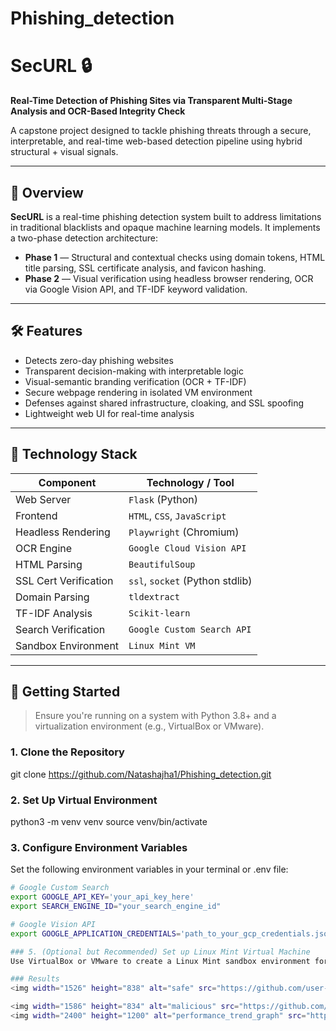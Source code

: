 # Phishing_detection
# SecURL 🔒  
**Real-Time Detection of Phishing Sites via Transparent Multi-Stage Analysis and OCR-Based Integrity Check**

A capstone project designed to tackle phishing threats through a secure, interpretable, and real-time web-based detection pipeline using hybrid structural + visual signals.

---

## 📌 Overview

**SecURL** is a real-time phishing detection system built to address limitations in traditional blacklists and opaque machine learning models. It implements a two-phase detection architecture:

- **Phase 1** — Structural and contextual checks using domain tokens, HTML title parsing, SSL certificate analysis, and favicon hashing.
- **Phase 2** — Visual verification using headless browser rendering, OCR via Google Vision API, and TF-IDF keyword validation.
---

## 🛠 Features

- Detects zero-day phishing websites
- Transparent decision-making with interpretable logic
- Visual-semantic branding verification (OCR + TF-IDF)
- Secure webpage rendering in isolated VM environment
- Defenses against shared infrastructure, cloaking, and SSL spoofing
- Lightweight web UI for real-time analysis

---

## 🔧 Technology Stack

| Component               | Technology / Tool                      |
|------------------------|----------------------------------------|
| Web Server             | `Flask` (Python)                       |
| Frontend               | `HTML`, `CSS`, `JavaScript`           |
| Headless Rendering     | `Playwright` (Chromium)                |
| OCR Engine             | `Google Cloud Vision API`              |
| HTML Parsing           | `BeautifulSoup`                        |
| SSL Cert Verification  | `ssl`, `socket` (Python stdlib)        |
| Domain Parsing         | `tldextract`                           |
| TF-IDF Analysis        | `Scikit-learn`                         |
| Search Verification    | `Google Custom Search API`             |
| Sandbox Environment    | `Linux Mint VM`                        |

---

## 🚀 Getting Started

> Ensure you're running on a system with Python 3.8+ and a virtualization environment (e.g., VirtualBox or VMware).

### 1. Clone the Repository
git clone https://github.com/Natashajha1/Phishing_detection.git

### 2. Set Up Virtual Environment
python3 -m venv venv
source venv/bin/activate

### 3. Configure Environment Variables
Set the following environment variables in your terminal or .env file:

```bash
# Google Custom Search
export GOOGLE_API_KEY='your_api_key_here'
export SEARCH_ENGINE_ID="your_search_engine_id"

# Google Vision API
export GOOGLE_APPLICATION_CREDENTIALS='path_to_your_gcp_credentials.json'

### 5. (Optional but Recommended) Set up Linux Mint Virtual Machine
Use VirtualBox or VMware to create a Linux Mint sandbox environment for headless browser rendering. This improves protection against cloaked phishing attempts and malicious scripts.

### Results
<img width="1526" height="838" alt="safe" src="https://github.com/user-attachments/assets/fc6a3749-8274-474f-9f21-34f5f521301b" />

<img width="1586" height="834" alt="malicious" src="https://github.com/user-attachments/assets/761eba99-212e-40ca-be0a-a2c4d61d7c60" />
<img width="2400" height="1200" alt="performance_trend_graph" src="https://github.com/user-attachments/assets/3d48ab01-f4f4-40d9-b5f9-b6f12ddeeed5" />


